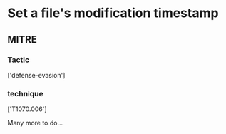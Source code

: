 # Set a file's modification timestamp

## MITRE

### Tactic
['defense-evasion']

### technique
['T1070.006']

Many more to do...
